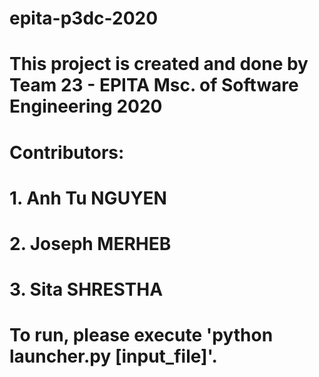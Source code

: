 # epita-p3dc-2020
# This project is created and done by Team 23 - EPITA Msc. of Software Engineering 2020
# Contributors:
#	1. Anh Tu NGUYEN
#	2. Joseph MERHEB
#	3. Sita SHRESTHA

# To run, please execute 'python launcher.py [input_file]'.